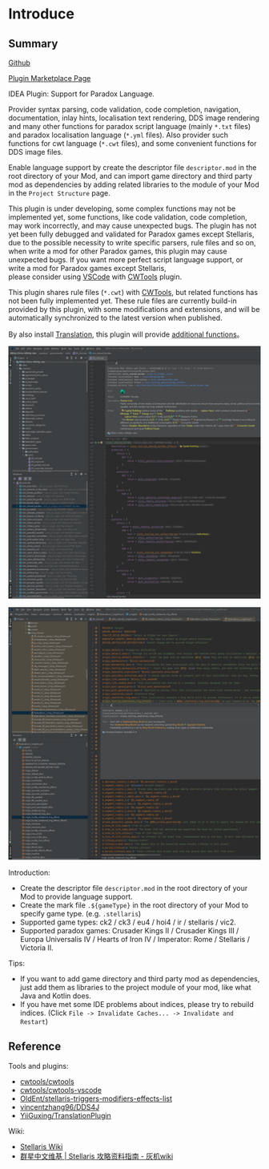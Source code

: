 # Introduce

## Summary

[Github](https://github.com/DragonKnightOfBreeze/Paradox-Language-Support)

[Plugin Marketplace Page](https://plugins.jetbrains.com/plugin/16825-paradox-language-support)

IDEA Plugin: Support for Paradox Language.

Provider syntax parsing, code validation, code completion, navigation, documentation, inlay hints,
localisation text rendering, DDS image rendering and many other functions for
paradox script language (mainly `*.txt` files) and paradox localisation language (`*.yml` files).
Also provider such functions for cwt language (`*.cwt` files),
and some convenient functions for DDS image files.

Enable language support by create the descriptor file `descriptor.mod` in the root directory of your Mod,
and can import game directory and third party mod as dependencies
by adding related libraries to the module of your Mod in the `Project Structure` page.

This plugin is under developing, some complex functions may not be implemented yet,
some functions, like code validation, code completion, may work incorrectly, and may cause unexpected bugs.
The plugin has not yet been fully debugged and validated for Paradox games except Stellaris,
due to the possible necessity to write specific parsers, rule files and so on,
when write a mod for other Paradox games, this plugin may cause unexpected bugs.
If you want more perfect script language support, or write a mod for Paradox games except Stellaris,  
please consider using [VSCode](https://code.visualstudio.com) with [CWTools](https://github.com/cwtools/cwtools-vscode) plugin.

This plugin shares rule files (`*.cwt`) with [CWTools](https://github.com/cwtools/cwtools-vscode), but related functions has not been fully implemented yet.
These rule files are currently build-in provided by this plugin, with some modifications and extensions, and will be automatically synchronized to the latest version when published.

By also install [Translation](https://github.com/YiiGuxing/TranslationPlugin), this plugin will provide [additional functions](https://windea.icu/Paradox-Language-Support/#/end/plugin-integration.md)。

![](../assets/images/script_file_preview_en.png)

![](../assets/images/localisation_file_preview_en.png)

Introduction:

* Create the descriptor file `descriptor.mod` in the root directory of your Mod to provide language support.
* Create the mark file `.${gameType}` in the root directory of your Mod to specify game type. (e.g. `.stellaris`)  
* Supported game types: ck2 / ck3 / eu4 / hoi4 / ir / stellaris / vic2.
* Supported paradox games: Crusader Kings II / Crusader Kings III / Europa Universalis IV / Hearts of Iron IV / Imperator: Rome / Stellaris / Victoria II.

Tips:

* If you want to add game directory and third party mod as dependencies, just add them as libraries to the project module of your mod, like what Java and Kotlin does.
* If you have met some IDE problems about indices, please try to rebuild indices. (Click `File -> Invalidate Caches... -> Invalidate and Restart`)

## Reference

Tools and plugins:

* [cwtools/cwtools](https://github.com/cwtools/cwtools)
* [cwtools/cwtools-vscode](https://github.com/cwtools/cwtools-vscode)
* [OldEnt/stellaris-triggers-modifiers-effects-list](https://github.com/OldEnt/stellaris-triggers-modifiers-effects-list)
* [vincentzhang96/DDS4J](https://github.com/vincentzhang96/DDS4J)
* [YiiGuxing/TranslationPlugin](https://github.com/YiiGuxing/TranslationPlugin)

Wiki:

* [Stellaris Wiki](https://stellaris.paradoxwikis.com/Stellaris_Wiki)
* [群星中文维基 | Stellaris 攻略资料指南 - 灰机wiki](https://qunxing.huijiwiki.com/wiki/%E9%A6%96%E9%A1%B5)
